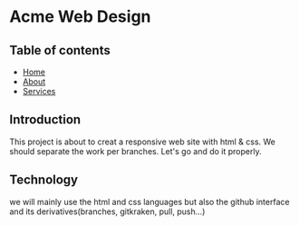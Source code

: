 # Acme Web Design

## Table of contents

- [Home](#home)
- [About](#about)
- [Services](#services)

## Introduction

This project is about to creat a responsive web site with html & css. We should separate the work per branches. Let's go and do it properly.

## Technology

we will mainly use the html and css languages ​​but also the github interface and its derivatives(branches, gitkraken, pull, push...)

